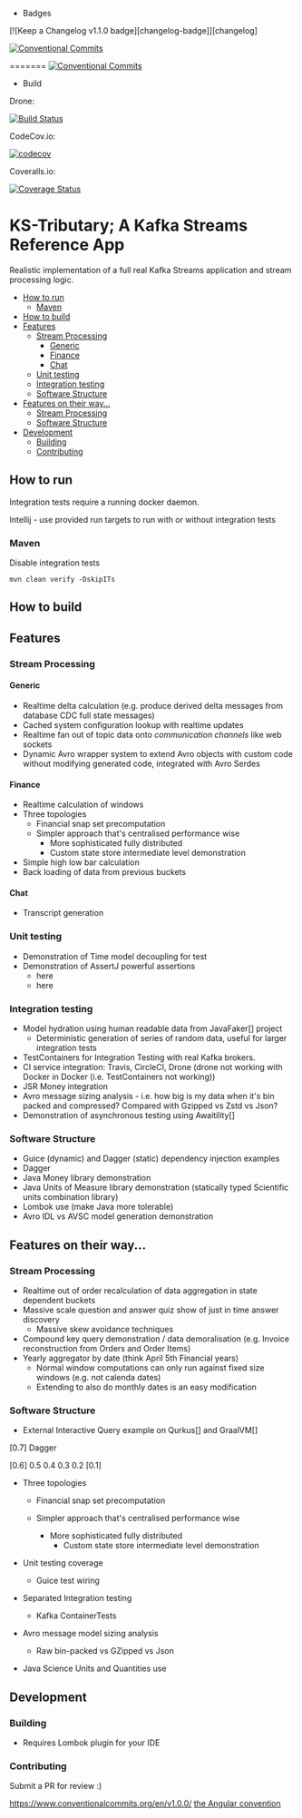 - Badges

[![Keep a Changelog v1.1.0 badge][changelog-badge]][changelog]

[![Conventional Commits](https://img.shields.io/badge/Conventional%20Commits-1.0.0-yellow.svg)](https://conventionalcommits.org)

=======
[![Conventional Commits](https://img.shields.io/badge/Conventional%20Commits-1.0.0-yellow.svg)](https://conventionalcommits.org)

- Build

Drone:

[![Build Status](https://cloud.drone.io/api/badges/astubbs/ks-tributary/status.svg)](https://cloud.drone.io/astubbs/ks-tributary)

CodeCov.io:

[![codecov](https://codecov.io/gh/astubbs/ks-tributary/branch/master/graph/badge.svg)](https://codecov.io/gh/astubbs/ks-tributary)

Coveralls.io:

[![Coverage Status](https://coveralls.io/repos/github/astubbs/ks-tributary/badge.svg)](https://coveralls.io/github/astubbs/ks-tributary)

# KS-Tributary; A Kafka Streams Reference App

Realistic implementation of a full real Kafka Streams application and stream
processing logic.

- [How to run](#how-to-run)
  - [Maven](#maven)
- [How to build](#how-to-build)
- [Features](#features)
  - [Stream Processing](#stream-processing)
    - [Generic](#generic)
    - [Finance](#finance)
    - [Chat](#chat)
  - [Unit testing](#unit-testing)
  - [Integration testing](#integration-testing)
  - [Software Structure](#software-structure)
- [Features on their way...](#features-on-their-way)
  - [Stream Processing](#stream-processing-1)
  - [Software Structure](#software-structure-1)
- [Development](#development)
  - [Building](#building)
  - [Contributing](#contributing)

## How to run

Integration tests require a running docker daemon.

Intellij - use provided run targets to run with or without integration tests

### Maven

Disable integration tests

    mvn clean verify -DskipITs

## How to build

## Features

### Stream Processing

#### Generic

- Realtime delta calculation (e.g. produce derived delta messages from database
  CDC full state messages)
- Cached system configuration lookup with realtime updates
- Realtime fan out of topic data onto _communication channels_ like web sockets
- Dynamic Avro wrapper system to extend Avro objects with custom code without
  modifying generated code, integrated with Avro Serdes

#### Finance

- Realtime calculation of windows
- Three topologies
  - Financial snap set precomputation
  - Simpler approach that's centralised performance wise
    - More sophisticated fully distributed
    - Custom state store intermediate level demonstration
- Simple high low bar calculation
- Back loading of data from previous buckets

#### Chat

- Transcript generation

### Unit testing

- Demonstration of Time model decoupling for test
- Demonstration of AssertJ powerful assertions
  - here
  - here

### Integration testing

- Model hydration using human readable data from JavaFaker[] project
  - Deterministic generation of series of random data, useful for larger
    integration tests
- TestContainers for Integration Testing with real Kafka brokers.
- CI service integration: Travis, CircleCI, Drone (drone not working with Docker
  in Docker (i.e. TestContainers not working))
- JSR Money integration
- Avro message sizing analysis - i.e. how big is my data when it's bin packed
  and compressed? Compared with Gzipped vs Zstd vs Json?
- Demonstration of asynchronous testing using Awaitility[]

### Software Structure

- Guice (dynamic) and Dagger (static) dependency injection examples
- Dagger
- Java Money library demonstration
- Java Units of Measure library demonstration (statically typed Scientific units
  combination library)
- Lombok use (make Java more tolerable)
- Avro IDL vs AVSC model generation demonstration

## Features on their way...

### Stream Processing

- Realtime out of order recalculation of data aggregation in state dependent
  buckets
- Massive scale question and answer quiz show of just in time answer discovery
  - Massive skew avoidance techniques
- Compound key query demonstration / data demoralisation (e.g. Invoice
  reconstruction from Orders and Order Items)
- Yearly aggregator by date (think April 5th Financial years)
  - Normal window computations can only run against fixed size windows (e.g. not
    calenda dates)
  - Extending to also do monthly dates is an easy modification

### Software Structure

- External Interactive Query example on Qurkus[] and GraalVM[]

[0.7] Dagger

[0.6] 0.5 0.4 0.3 0.2 [0.1]

- Three topologies

  - Financial snap set precomputation
  - Simpler approach that's centralised performance wise

    - More sophisticated fully distributed
      - Custom state store intermediate level demonstration

- Unit testing coverage
  - Guice test wiring
- Separated Integration testing
  - Kafka ContainerTests
- Avro message model sizing analysis
  - Raw bin-packed vs GZipped vs Json
- Java Science Units and Quantities use

## Development

### Building

- Requires Lombok plugin for your IDE

### Contributing

Submit a PR for review :)

https://www.conventionalcommits.org/en/v1.0.0/
[the Angular convention](https://github.com/angular/angular/blob/22b96b9/CONTRIBUTING.md#-commit-message-guidelines)

[val-lombok]: https://www.projectlombok.org/features/val
[rbenv]: https://github.com/rbenv/rbenv
[ruby-version]: .ruby-version
[source]: source/
[pull-request]: https://help.github.com/articles/creating-a-pull-request/
[fork]: https://help.github.com/articles/fork-a-repo/
[version-badge]: https://img.shields.io/badge/version-1.1.0-blue.svg
[license-badge]: https://img.shields.io/badge/license-MIT-blue.svg
